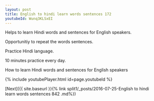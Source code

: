 ```yaml
---
layout: post
title: English to hindi learn words sentences 172 
youtubeId: Wunq3KLSxEI
---
```

 
 
Helps to learn Hindi words and sentences for English speakers.

Opportunitiy to repeat the words sentences. 

Practice Hindi language. 
 
10 minutes practice every day. 
 
How to learn Hindi words and sentences for English speakers 
 
{% include youtubePlayer.html id=page.youtubeId %}
 
 
[Next]({{ site.baseurl }}{% link  split1/_posts/2016-07-25-English to hindi learn words sentences 842 .md%})
 
